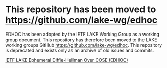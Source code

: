 # This repository has been moved to https://github.com/lake-wg/edhoc

EDHOC has been adopted by the IETF LAKE Working Group as a working group document. This repository has therefore been moved to the LAKE working groups GitHub https://github.com/lake-wg/edhoc. This repository is deprecated and exists only as an archive of old issues and commits. 

[IETF LAKE Ephemeral Diffie-Hellman Over COSE (EDHOC)](https://github.com/lake-wg/edhoc)
